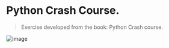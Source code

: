 # Python Crash Course.
>Exercise developed from the book: Python Crash course.


![image](https://user-images.githubusercontent.com/65089744/198843093-ab191b55-485b-4f1d-8c05-11e3604008d5.png)

